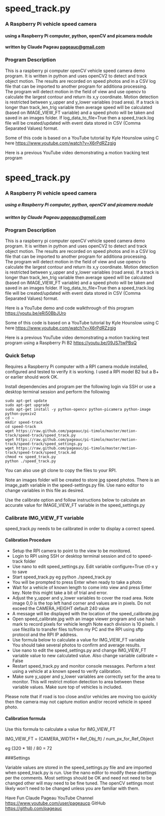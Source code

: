 #                          speed_track.py

###               A Raspberry Pi vehicle speed camera
#### using a Raspberry Pi computer, python, openCV and picamera module
####          written by Claude Pageau pageauc@gmail.com

### Program Description
This is a raspberry pi computer openCV vehicle speed camera demo program.
It is written in python and uses openCV2 to detect and track object motion.
The results are recorded on speed photos and in a CSV log file that can be
imported to another program for additiona processing.  
The program will detect motion in the field of view and use opencv to calculate
the largest contour and return its x,y coordinate. Motion detection is
restricted between y_upper and y_lower variables (road area).  If a track
is longer than track_len_trig variable then average speed will be 
calculated (based on IMAGE_VIEW_FT variable) and a speed photo will be
taken and saved in an images folder. If log_data_to_file=True then a
speed_track.log file will be created/updated with event data stored in
CSV (Comma Separated Values) format.
  
Some of this code is based on a YouTube tutorial by
Kyle Hounslow using C here https://www.youtube.com/watch?v=X6rPdRZzgjg

Here is a previous YouTube video demonstrating a motion tracking test program
#                          speed_track.py

###               A Raspberry Pi vehicle speed camera
##### using a Raspberry Pi computer, python, openCV and picamera module
#####          written by Claude Pageau pageauc@gmail.com

### Program Description
This is a raspberry pi computer openCV vehicle speed camera demo program.
It is written in python and uses openCV2 to detect and track object motion.
The results are recorded on speed photos and in a CSV log file that can be
imported to another program for additiona processing.  
The program will detect motion in the field of view and use opencv to calculate
the largest contour and return its x,y coordinate. Motion detection is
restricted between y_upper and y_lower variables (road area).  If a track
is longer than track_len_trig variable then average speed will be 
calculated (based on IMAGE_VIEW_FT variable) and a speed photo will be
taken and saved in an images folder. If log_data_to_file=True then a
speed_track.log file will be created/updated with event data stored in
CSV (Comma Separated Values) format.
 
Here is a YouTube demo and code walkthrough of this program https://youtu.be/eRi50BbJUro
 
Some of this code is based on a YouTube tutorial by
Kyle Hounslow using C here https://www.youtube.com/watch?v=X6rPdRZzgjg

Here is a previous YouTube video demonstrating a motion tracking test program
using a Raspberry Pi B2 https://youtu.be/09JS7twPBsQ

### Quick Setup

Requires a Raspberry Pi computer with a RPI camera module installed, configured
and tested to verify it is working. I used a RPI model B2 but a B+ or 
earlier should work OK.

Install dependencies and program per the following
login via SSH or use a desktop terminal session and perform the following

    sudo apt-get update
    sudo apt-get upgrade
    sudo apt-get install -y python-opencv python-picamera python-image python-pyexiv2
    cd ~
    mkdir speed-track
    cd speed-track
    wget https://raw.github.com/pageauc/pi-timolo/master/motion-track/speed-track/speed_track.py
    wget https://raw.github.com/pageauc/pi-timolo/master/motion-track/speed-track/speed_settings.py 
    wget https://raw.github.com/pageauc/pi-timolo/master/motion-track/speed-track/speed_track.md
    chmod +x speed_track.py
    python ./speed_track.py

You can also use git clone to copy the files to your RPI.
    
Note an images folder will be created to store jpg speed photos. There is an
image_path variable in the speed-settings.py file.  Use nano editor to
change variables in this file as desired.

Use the calibrate option and follow instructions below to calculate an accurate
value for IMAGE_VIEW_FT variable in the speed_settings.py
    
### Calibrate IMG_VIEW_FT variable
  
speed_track.py needs to be calibrated in order to display a correct speed.

#### Calibration Procedure

* Setup the RPI camera to point to the view to be monitored.
* Login to RPI using SSH or desktop terminal session and cd to speed-track folder
* Use nano to edit speed_settings.py. Edit variable configure=True  ctl-x y to save
* Start speed_track.py eg python ./speed_track.py
* You will be prompted to press Enter when ready to take a photo
* Wait for a vehicle of known length to come into view and press Enter key.
  Note this might take a bit of trial and error.
* Adjust the y_upper and y_lower variables to cover the road area.  Note
  image 0,0 is the top left hand corner and values are in pixels.  Do not
  exceed the CAMERA_HEIGHT default 240 value
* A message will be displayed with the location of the speed_calibrate.jpg  
* Open speed_calibrate.jpg with an image viewer program and use hash mark to record pixels for vehicle length
  Note each division is 10 pixels.  I use filezilla to transfer files to/from
  my PC and the RPI using sftp protocol and the RPI IP address.
* Use formula below to calculate a value for IMG_VIEW_FT variable   
  You should take several photos to confirm and average results.
* Use nano to edit the speed_settings.py and change IMG_VIEW_FT variable value
  to new calculated value.  Also change variable calibrate = False
* Restart speed_track.py and monitor console messages.
  Perform a test using a vehicle at a known speed to verify calibration.
* Make sure y_upper and y_lower variables are correctly set for the area to
  monitor. This will restrict motion detection to area between these variable
  values.  Make sure top of vehicles is included.
  
Please note that if road is too close and/or vehicles are moving too quickly then
the camera may not capture motion and/or record vehicle in speed photo.
  
#### Calibration formula
Use this formula to calculate a value for IMG_VIEW_FT
 
IMG_VIEW_FT = (CAMERA_WIDTH * Ref_Obj_ft) / num_px_for_Ref_Object

eg (320 * 18) / 80 = 72
  
###Settings

Variable values are stored in the speed_settings.py file and are imported
when speed_track.py is run.  Use the nano editor to modify these dsettings
per the comments.  Most settings should be OK and need not need to be
changed other will may need to be fine tuned.  The openCV settings most
likely won't need to be changed unless you are familiar with them.

Have Fun
Claude Pageau
YouTube Channel https://www.youtube.com/user/pageaucp
GitHub https://github.com/pageauc
